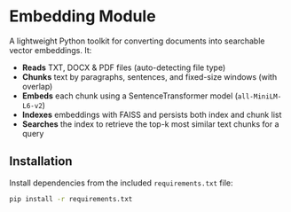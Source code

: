 # Embedding Module

A lightweight Python toolkit for converting documents into searchable vector embeddings. It:

* **Reads** TXT, DOCX & PDF files (auto-detecting file type)
* **Chunks** text by paragraphs, sentences, and fixed-size windows (with overlap)
* **Embeds** each chunk using a SentenceTransformer model (`all-MiniLM-L6-v2`)
* **Indexes** embeddings with FAISS and persists both index and chunk list
* **Searches** the index to retrieve the top-k most similar text chunks for a query

## Installation

Install dependencies from the included `requirements.txt` file:

```bash
pip install -r requirements.txt
```
